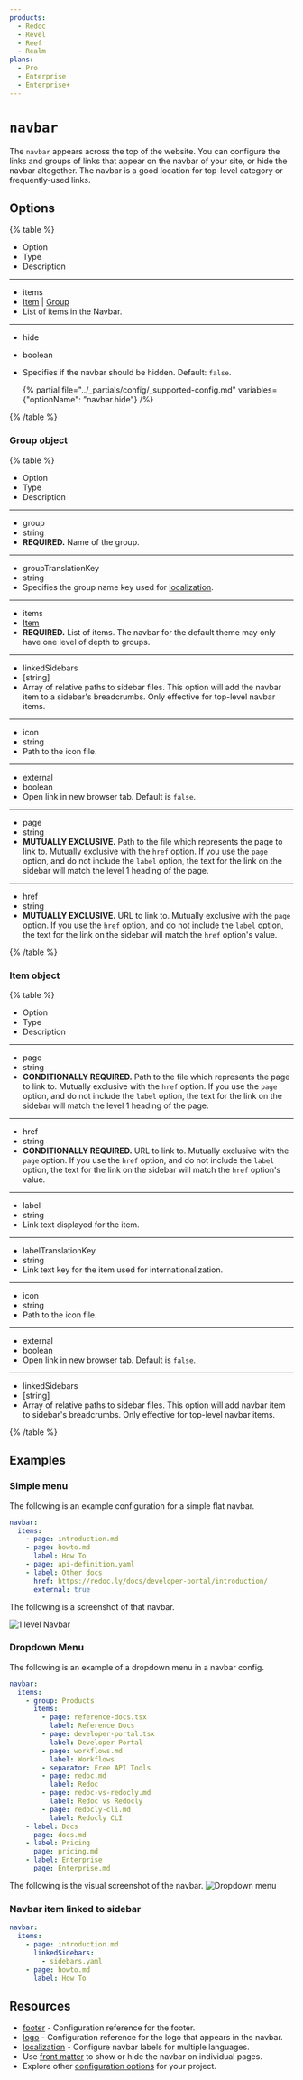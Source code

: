 ```yaml
---
products:
  - Redoc
  - Revel
  - Reef
  - Realm
plans:
  - Pro
  - Enterprise
  - Enterprise+
---
```

# `navbar`

The `navbar` appears across the top of the website.
You can configure the links and groups of links that appear on the navbar of your site, or hide the navbar altogether.
The navbar is a good location for top-level category or frequently-used links.

## Options

{% table %}

- Option
- Type
- Description

---

- items
- [Item](#item-object) | [Group](#group-object)
- List of items in the Navbar.

---

- hide
- boolean
- Specifies if the navbar should be hidden.
  Default: `false`.

  {% partial file="../_partials/config/_supported-config.md" variables={"optionName": "navbar.hide"} /%}

{% /table %}

### Group object

{% table %}

- Option
- Type
- Description

---

- group
- string
- **REQUIRED.** Name of the group.

---

- groupTranslationKey
- string
- Specifies the group name key used for [localization](./l10n.md).

---

- items
- [Item](#item-object)
- **REQUIRED.**
  List of items.
  The navbar for the default theme may only have one level of depth to groups.

---

- linkedSidebars
- [string]
- Array of relative paths to sidebar files. This option will add the navbar item to a sidebar's breadcrumbs. Only effective for top-level navbar items.

---

- icon
- string
- Path to the icon file.

---

- external
- boolean
- Open link in new browser tab. Default is `false`.

---

- page
- string
- **MUTUALLY EXCLUSIVE.** Path to the file which represents the page to link to.
  Mutually exclusive with the `href` option.
  If you use the `page` option, and do not include the `label` option,
  the text for the link on the sidebar will match the level 1 heading of the page.

---

- href
- string
- **MUTUALLY EXCLUSIVE.** URL to link to.
  Mutually exclusive with the `page` option.
  If you use the `href` option, and do not include the `label` option,
  the text for the link on the sidebar will match the `href` option's value.


{% /table %}

### Item object

{% table %}

- Option
- Type
- Description

---

- page
- string
- **CONDITIONALLY REQUIRED.** Path to the file which represents the page to link to.
  Mutually exclusive with the `href` option.
  If you use the `page` option, and do not include the `label` option,
  the text for the link on the sidebar will match the level 1 heading of the page.

---

- href
- string
- **CONDITIONALLY REQUIRED.** URL to link to.
  Mutually exclusive with the `page` option.
  If you use the `href` option, and do not include the `label` option,
  the text for the link on the sidebar will match the `href` option's value.

---

- label
- string
- Link text displayed for the item.

---

- labelTranslationKey
- string
- Link text key for the item used for internationalization.

---

- icon
- string
- Path to the icon file.

---

- external
- boolean
- Open link in new browser tab. Default is `false`.

---

- linkedSidebars
- [string]
- Array of relative paths to sidebar files. This option will add navbar item to sidebar's breadcrumbs. Only effective for top-level navbar items.

{% /table %}

## Examples

### Simple menu

The following is an example configuration for a simple flat navbar.

```yaml {% title="redocly.yaml" %}
navbar:
  items:
    - page: introduction.md
    - page: howto.md
      label: How To
    - page: api-definition.yaml
    - label: Other docs
      href: https://redoc.ly/docs/developer-portal/introduction/
      external: true
```

The following is a screenshot of that navbar.

![1 level Navbar](./images/1-level-navbar.png)

### Dropdown Menu

The following is an example of a dropdown menu in a navbar config.

```yaml {% title="redocly.yaml" %}
navbar:
  items:
    - group: Products
      items:
        - page: reference-docs.tsx
          label: Reference Docs
        - page: developer-portal.tsx
          label: Developer Portal
        - page: workflows.md
          label: Workflows
        - separator: Free API Tools
        - page: redoc.md
          label: Redoc
        - page: redoc-vs-redocly.md
          label: Redoc vs Redocly
        - page: redocly-cli.md
          label: Redocly CLI
    - label: Docs
      page: docs.md
    - label: Pricing
      page: pricing.md
    - label: Enterprise
      page: Enterprise.md
```

The following is the visual screenshot of the navbar.
![Dropdown menu](./images/dropdown-menu.png)

### Navbar item linked to sidebar

```yaml {% title="redocly.yaml" %}
navbar:
  items:
    - page: introduction.md
      linkedSidebars:
        - sidebars.yaml
    - page: howto.md
      label: How To
```

## Resources

- [footer](./footer.md) - Configuration reference for the footer.
- [logo](./logo.md) - Configuration reference for the logo that appears in the navbar.
- [localization](./l10n.md) - Configure navbar labels for multiple languages.
- Use [front matter](./front-matter-config.md) to show or hide the navbar on individual pages.
- Explore other [configuration options](./index.md) for your project.

